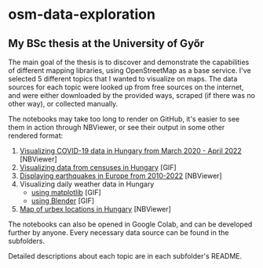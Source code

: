 # osm-data-exploration

## My BSc thesis at the University of Győr

The main goal of the thesis is to discover and demonstrate the capabilities of different mapping libraries, using OpenStreetMap as a base service.
I've selected 5 different topics that I wanted to visualize on maps. The data sources for each topic were looked up from free sources on the internet, and were either downloaded by the provided ways, scraped (if there was no other way), or collected manually.

The notebooks may take too long to render on GitHub, it's easier to see them in action through NBViewer, or see their output in some other rendered format:
1. [Visualizing COVID-19 data in Hungary from March 2020 - April 2022](https://nbviewer.org/github/szucshey/osm-data-exploration/blob/main/covid/covid-data-visualization.ipynb?flush_cache=true) [NBViewer]
2. [Visualizing data from censuses in Hungary](https://github.com/szucshey/osm-data-exploration/blob/main/census/census-2011.gif) [GIF]
3. [Displaying earthquakes in Europe from 2010-2022](https://nbviewer.org/github/szucshey/osm-data-exploration/blob/main/earthquakes/earthquakes.ipynb?flush_cache=true) [NBViewer]
4. Visualizing daily weather data in Hungary
    * [using matplotlib](https://github.com/szucshey/osm-data-exploration/blob/main/climate/results/temperature-1000days.gif) [GIF]
    * [using Blender](https://github.com/szucshey/osm-data-exploration/blob/main/climate/results/gif_output_2.gif) [GIF]
5. [Map of urbex locations in Hungary](https://nbviewer.org/github/szucshey/osm-data-exploration/blob/main/urbex/urbex.ipynb) [NBViewer]

The notebooks can also be opened in Google Colab, and can be developed further by anyone. Every necessary data source can be found in the subfolders.

Detailed descriptions about each topic are in each subfolder's README.
